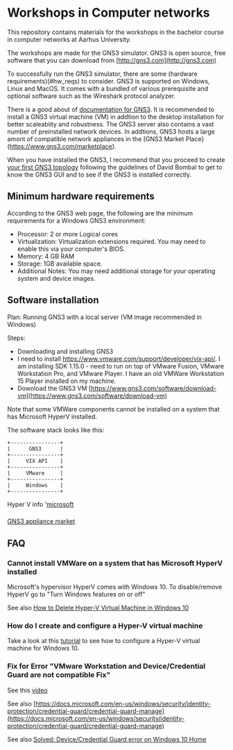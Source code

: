 # Workshops in Computer networks
This repository contains materials for the workshops in the bachelor course in computer networks at Aarhus University.

The workshops are made for the GNS3 simulator. GNS3 is open source, free software that you can download from [http://gns3.com](http://gns3.com)

To successfully run the GNS3 simulator, there are some (hardware requirements)(#hw_reqs) to consider. GNS3 is supported on Windows, Linux and MacOS. It comes with a bundled of various prerequisite and optional software such as the Wireshark protocol analyzer.

There is a good about of [documentation for GNS3]([https://docs.gns3.com/). It is recommended to install a GNS3 virtual machine (VM) in addtion to the desktop installation for better scaleabiity and robustness. The GNS3 server also contains a vast number of preinstalled network devices.
In addtions, GNS3 hosts a large amont of compatible network appliances in the [GNS3 Market Place}(https://www.gns3.com/marketplace).

When you have installed the GNS3, I recommend that you proceed to create [your first GNS3 topology](https://docs.gns3.com/1wr2j2jEfX6ihyzpXzC23wQ8ymHzID4K3Hn99-qqshfg/index.html) following the guidelines of David Bombal to get to know the GNS3 GUI and to see if the GNS3 is installed correctly.

<a name="hw_reqs"></a>
## Minimum hardware requirements

According to the GNS3 web page, the following are the minimum requirements for a Windows GNS3 environment:
- Processor: 2 or more Logical cores
- Virtualization: Virtualization extensions required. You may need to enable this via your computer's BIOS.
- Memory: 4 GB RAM
- Storage: 1GB available space.
- Additional Notes: You may need additional storage for your operating system and device images.

## Software installation
Plan: Running GNS3 with a local server (VM image recommended in Windows)

Steps: 
- Downloading and installing GNS3 
- I need to install https://www.vmware.com/support/developer/vix-api/. I am installing SDK 1.15.0 - need to run on top of VMware Fusion, VMware Workstation Pro, and VMware Player. I have an old VMWare Workstation 15 Player installed on my machine. 
- Download the GNS3 VM  [https://www.gns3.com/software/download-vm](https://www.gns3.com/software/download-vm)

Note that some VMWare components cannot be installed on a system that has Microsoft HyperV installed. 

The software stack looks like this:
```
+----------------+
|      GNS3      |
+----------------+
|     VIX API    |
+----------------+
|     VMware     |
+----------------+
|     Windows    |
+----------------+
```

Hyper V info
'[microsoft](https://docs.microsoft.com/en-us/virtualization/hyper-v-on-windows/about/)

###
[GNS3 appliance market](https://www.gns3.com/marketplace/appliances)

## FAQ

### Cannot install VMWare on a system that has Microsoft HyperV installed
Microsoft's hypervisor HyperV comes with Windows 10. To disable/remove HyperV go to "Turn Windows features on or off"

See also [How to Delete Hyper-V Virtual Machine in Windows 10](https://www.tenforums.com/tutorials/128821-delete-hyper-v-virtual-machine-windows-10-a.html)

### How do I create and configure a Hyper-V virtual machine

Take a look at this [tutorial](https://www.youtube.com/watch?v=wfG4oFI5FIk) to see how to configure a Hyper-V virtual machine for Windows 10.

### Fix for Error "VMware Workstation and Device/Credential Guard are not compatible Fix"

See this [video](https://www.youtube.com/watch?v=VIBdY-5zr58)

See also [https://docs.microsoft.com/en-us/windows/security/identity-protection/credential-guard/credential-guard-manage](https://docs.microsoft.com/en-us/windows/security/identity-protection/credential-guard/credential-guard-manage)

See also [Solved: Device/Credential Guard error on Windows 10 Home](https://communities.vmware.com/thread/584231)
